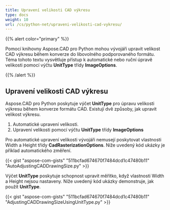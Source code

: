```yaml
---
title: Upravení velikosti CAD výkresu
type: docs
weight: 10
url: /cs/python-net/upraveni-velikosti-cad-vykresu/
---
```


{{% alert color="primary" %}}

Pomocí knihovny Aspose.CAD pro Python mohou vývojáři upravit velikost CAD výkresu během konverze do libovolného podporovaného formátu. Téma tohoto textu vysvětluje přístup k automatické nebo ruční úpravě velikosti pomocí výčtu **UnitType** třídy **ImageOptions**.

{{% /alert %}}

## **Upravení velikosti CAD výkresu**

Aspose.CAD pro Python poskytuje výčet **UnitType** pro úpravu velikosti výkresu během konverze formátu CAD. Existují dvě způsoby, jak upravit velikost výkresu.

1. Automatické upravení velikosti.
1. Upravení velikosti pomocí výčtu **UnitType** třídy **ImageOptions**

Pro automatické upravení velikosti vývojáři nemusejí poskytovat vlastnosti Width a Height třídy **CadRasterizationOptions**. Níže uvedený kód ukázky je příklad automatického změření.

{{< gist "aspose-com-gists" "511bcfad674670f7484dcd1c47480b11" "AutoAdjustingCADDrawingSize.py" >}}

Výčet **UnitType** poskytuje schopnost upravit měřítko, když vlastnosti Width a Height nejsou nastaveny. Níže uvedený kód ukázky demonstruje, jak použít **UnitType**.

{{< gist "aspose-com-gists" "511bcfad674670f7484dcd1c47480b11" "AdjustingCADDrawingSizeUsingUnitType.py" >}}
